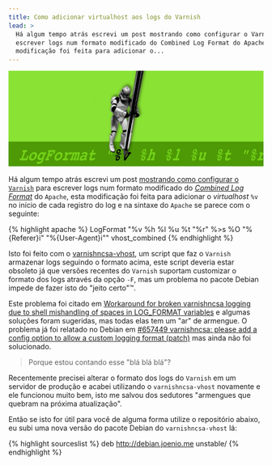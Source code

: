 ```yaml
---
title: Como adicionar virtualhost aos logs do Varnish
lead: >
  Há algum tempo atrás escrevi um post mostrando como configurar o Varnish para
  escrever logs num formato modificado do Combined Log Format do Apache, esta
  modificação foi feita para adicionar o...
---
```


![Clone trooper segurando caneta](/files/trooper-segurando-caneta-fundo-verde.jpg)

Há algum tempo atrás escrevi um post [mostrando como configurar o
`Varnish`][awstats-varnish-e-virtualhosts] para escrever logs num formato
modificado do [_Combined Log Format_][combined] do `Apache`, esta modificação
foi feita para adicionar o _virtualhost_ `%v` no início de cada registro do log
e na sintaxe do `Apache` se parece com o seguinte:

{% highlight apache %}
LogFormat "%v %h %l %u %t \"%r\" %>s %O \"%{Referer}i\" \"%{User-Agent}i\"" vhost_combined
{% endhighlight %}

Isto foi feito com o [varnishncsa-vhost][varnishncsa-vhost], um script que faz
o `Varnish` armazenar logs seguindo o formato acima, este script deveria estar
obsoleto já que versões recentes do `Varnish` suportam customizar o formato dos
logs através da opção `-F`, mas um problema no pacote Debian impede de fazer
isto do "jeito certo"™.

Este problema foi citado em [Workaround for broken varnishncsa logging due to
shell mishandling of spaces in LOG_FORMAT variables][workaround] e algumas
soluções foram sugeridas, mas todas elas tem um "ar" de armengue. O problema já
foi relatado no Debian em [#657449 varnishncsa: please add a config option to
allow a custom logging format (patch)][bug-657449] mas ainda não foi
solucionado.

> Porque estou contando esse "blá blá blá"?

Recentemente precisei alterar o formato dos logs do `Varnish` em um servidor de
produção e acabei utilizando o `varnishncsa-vhost` novamente e ele funcionou
muito bem, isto me salvou dos sedutores "armengues que quebram na próxima
atualização".

Então se isto for útil para você de alguma forma utilize o repositório abaixo,
eu subi uma nova versão do pacote Debian do `varnishncsa-vhost` lá:

{% highlight sourceslist %}
deb http://debian.joenio.me unstable/
{% endhighlight %}

[awstats-varnish-e-virtualhosts]: http://softwarelivre.org/joenio/blog/awstats-varnish-e-virtualhosts
[workaround]: http://giantdorks.org/alain/workaround-for-broken-varnishncsa-logging-due-to-shell-mishandling-of-spaces-in-log_format-variables
[bug-657449]: http://bugs.debian.org/cgi-bin/bugreport.cgi?bug=657449
[bug-608395]: http://bugs.debian.org/cgi-bin/bugreport.cgi?bug=608395
[combined]: http://httpd.apache.org/docs/2.4/logs.html#combined
[varnishncsa-vhost]: http://github.com/joenio/varnishncsa-vhost
